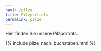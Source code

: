 ```yaml
---
navi: /pilze
title: Pilzporträts
permalink: pilze
---
```


Hier finden Sie unsere Pilzporträts:

{% include pilze_nach_buchstaben.html %}
